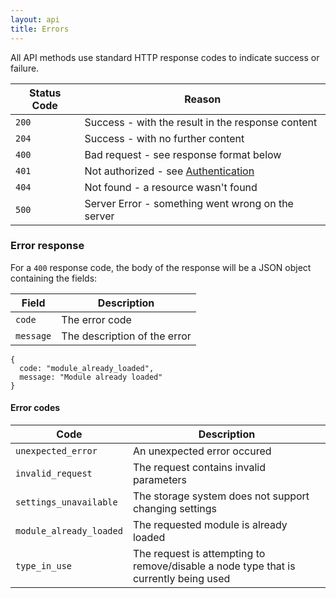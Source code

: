 ```yaml
---
layout: api
title: Errors
---
```


All API methods use standard HTTP response codes to indicate success or failure.

Status Code | Reason
------------|------------------
`200`       | Success - with the result in the response content
`204`       | Success - with no further content
`400`       | Bad request - see response format below
`401`       | Not authorized - see [Authentication](oauth)
`404`       | Not found - a resource wasn't found
`500`       | Server Error - something went wrong on the server

### Error response

For a `400` response code, the body of the response will be a JSON object
containing the fields:

Field     | Description
----------|-----------------------
`code`    | The error code
`message` | The description of the error

    {
      code: "module_already_loaded",
      message: "Module already loaded"
    }

#### Error codes

Code                    | Description
------------------------|-----------------------
`unexpected_error`      | An unexpected error occured
`invalid_request`       | The request contains invalid parameters
`settings_unavailable`  | The storage system does not support changing settings
`module_already_loaded` | The requested module is already loaded
`type_in_use`           | The request is attempting to remove/disable a node type that is currently being used
